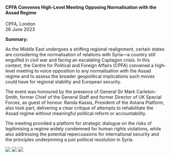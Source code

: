 <h4>CPFA Convenes High-Level Meeting Opposing Normalisation with the Assad Regime</h4>

CPFA, London  
26 June 2023

<b>Summary:</b>

As the Middle East undergoes a shifting regional realignment, certain states are considering the normalisation of relations with Syria—a country still engulfed in civil war and facing an escalating Captagon crisis. In this context, the Centre for Political and Foreign Affairs (CPFA) convened a high-level meeting to voice opposition to any normalisation with the Assad regime and to assess the broader geopolitical implications such moves could have for regional stability and European security.

The event was honoured by the presence of General Sir Mark Carleton-Smith, former Chief of the General Staff and former Director of UK Special Forces, as guest of honour. Randa Kassis, President of the Astana Platform, also took part, delivering a clear critique of attempts to rehabilitate the Assad regime without meaningful political reform or accountability.

The meeting provided a platform for strategic dialogue on the risks of legitimising a regime widely condemned for human rights violations, while also addressing the potential repercussions for international security and the principles underpinning a just political resolution in Syria.

![](9.JPG)
![](10.jpg)
![](11.jpg)
<p></p>

